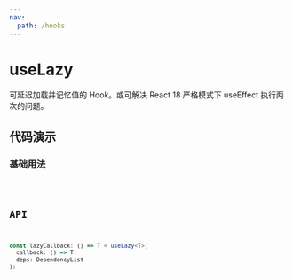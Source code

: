 ```yaml
---
nav:
  path: /hooks
---
```


# useLazy

可延迟加载并记忆值的 Hook。或可解决 React 18 严格模式下 useEffect 执行两次的问题。

## 代码演示

### 基础用法

<code src="./demo/demo1.tsx" />

## API

```typescript
const lazyCallback: () => T = useLazy<T>(
  callback: () => T,
  deps: DependencyList
);
```
